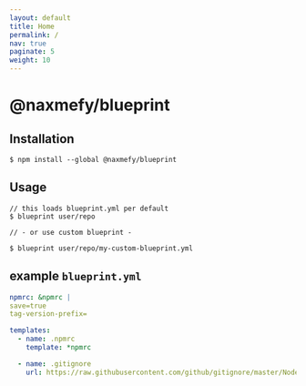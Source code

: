 ```yaml
---
layout: default
title: Home
permalink: /
nav: true
paginate: 5
weight: 10
---
```


# @naxmefy/blueprint

## Installation

```shell
$ npm install --global @naxmefy/blueprint
```

## Usage

```shell
// this loads blueprint.yml per default
$ blueprint user/repo

// - or use custom blueprint -

$ blueprint user/repo/my-custom-blueprint.yml
```

## example ``` blueprint.yml ```

```Yaml
npmrc: &npmrc |
save=true
tag-version-prefix=

templates:
  - name: .npmrc
    template: *npmrc

  - name: .gitignore
    url: https://raw.githubusercontent.com/github/gitignore/master/Node.gitignore
```
